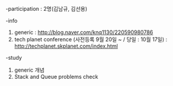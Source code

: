 -participation : 2명(김남규, 김선용)

-info

1. generic : http://blog.naver.com/knq1130/220590980786
2. tech planet conference (사전등록 9월 20일 ~ / 당일 : 10월 17일) : http://techplanet.skplanet.com/index.html


-study

1. generic 개념
2. Stack and Queue problems check


